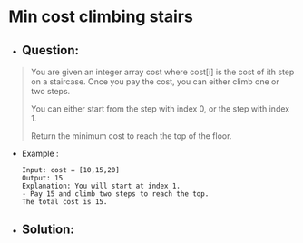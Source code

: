 # Min cost climbing stairs
- ## Question:
>You are given an integer array cost where cost[i] is the cost of ith step on a staircase. Once you pay the cost, you can either climb one or two steps.
>
>You can either start from the step with index 0, or the step with index 1.
>
>Return the minimum cost to reach the top of the floor.

- Example :

      Input: cost = [10,15,20]
      Output: 15
      Explanation: You will start at index 1.
      - Pay 15 and climb two steps to reach the top.
      The total cost is 15.
      
- ## Solution:
```cpp
      





